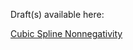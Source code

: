 Draft(s) available here:

[Cubic Spline Nonnegativity](https://github.com/harris-mit/harris-mit.github.io/blob/80cbb7be5712f061b7295b040b5a84c385c9a6bc/preprints/Cubic_Spline_Nonnegativity.pdf)